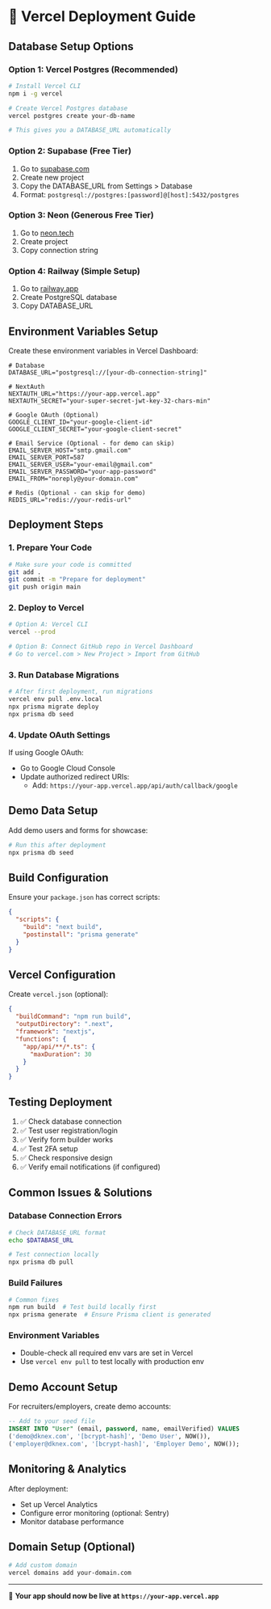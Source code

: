 # 🚀 Vercel Deployment Guide

## Database Setup Options

### Option 1: Vercel Postgres (Recommended)
```bash
# Install Vercel CLI
npm i -g vercel

# Create Vercel Postgres database
vercel postgres create your-db-name

# This gives you a DATABASE_URL automatically
```

### Option 2: Supabase (Free Tier)
1. Go to [supabase.com](https://supabase.com)
2. Create new project
3. Copy the DATABASE_URL from Settings > Database
4. Format: `postgresql://postgres:[password]@[host]:5432/postgres`

### Option 3: Neon (Generous Free Tier)
1. Go to [neon.tech](https://neon.tech)
2. Create project
3. Copy connection string

### Option 4: Railway (Simple Setup)
1. Go to [railway.app](https://railway.app)
2. Create PostgreSQL database
3. Copy DATABASE_URL

## Environment Variables Setup

Create these environment variables in Vercel Dashboard:

```env
# Database
DATABASE_URL="postgresql://[your-db-connection-string]"

# NextAuth
NEXTAUTH_URL="https://your-app.vercel.app"
NEXTAUTH_SECRET="your-super-secret-jwt-key-32-chars-min"

# Google OAuth (Optional)
GOOGLE_CLIENT_ID="your-google-client-id"
GOOGLE_CLIENT_SECRET="your-google-client-secret"

# Email Service (Optional - for demo can skip)
EMAIL_SERVER_HOST="smtp.gmail.com"
EMAIL_SERVER_PORT=587
EMAIL_SERVER_USER="your-email@gmail.com"
EMAIL_SERVER_PASSWORD="your-app-password"
EMAIL_FROM="noreply@your-domain.com"

# Redis (Optional - can skip for demo)
REDIS_URL="redis://your-redis-url"
```

## Deployment Steps

### 1. Prepare Your Code
```bash
# Make sure your code is committed
git add .
git commit -m "Prepare for deployment"
git push origin main
```

### 2. Deploy to Vercel
```bash
# Option A: Vercel CLI
vercel --prod

# Option B: Connect GitHub repo in Vercel Dashboard
# Go to vercel.com > New Project > Import from GitHub
```

### 3. Run Database Migrations
```bash
# After first deployment, run migrations
vercel env pull .env.local
npx prisma migrate deploy
npx prisma db seed
```

### 4. Update OAuth Settings
If using Google OAuth:
- Go to Google Cloud Console
- Update authorized redirect URIs:
  - Add: `https://your-app.vercel.app/api/auth/callback/google`

## Demo Data Setup

Add demo users and forms for showcase:

```bash
# Run this after deployment
npx prisma db seed
```

## Build Configuration

Ensure your `package.json` has correct scripts:
```json
{
  "scripts": {
    "build": "next build",
    "postinstall": "prisma generate"
  }
}
```

## Vercel Configuration

Create `vercel.json` (optional):
```json
{
  "buildCommand": "npm run build",
  "outputDirectory": ".next",
  "framework": "nextjs",
  "functions": {
    "app/api/**/*.ts": {
      "maxDuration": 30
    }
  }
}
```

## Testing Deployment

1. ✅ Check database connection
2. ✅ Test user registration/login
3. ✅ Verify form builder works
4. ✅ Test 2FA setup
5. ✅ Check responsive design
6. ✅ Verify email notifications (if configured)

## Common Issues & Solutions

### Database Connection Errors
```bash
# Check DATABASE_URL format
echo $DATABASE_URL

# Test connection locally
npx prisma db pull
```

### Build Failures
```bash
# Common fixes
npm run build  # Test build locally first
npx prisma generate  # Ensure Prisma client is generated
```

### Environment Variables
- Double-check all required env vars are set in Vercel
- Use `vercel env pull` to test locally with production env

## Demo Account Setup

For recruiters/employers, create demo accounts:

```sql
-- Add to your seed file
INSERT INTO "User" (email, password, name, emailVerified) VALUES
('demo@dknex.com', '[bcrypt-hash]', 'Demo User', NOW()),
('employer@dknex.com', '[bcrypt-hash]', 'Employer Demo', NOW());
```

## Monitoring & Analytics

After deployment:
- Set up Vercel Analytics
- Configure error monitoring (optional: Sentry)
- Monitor database performance

## Domain Setup (Optional)

```bash
# Add custom domain
vercel domains add your-domain.com
```

---

🎉 **Your app should now be live at `https://your-app.vercel.app`** 